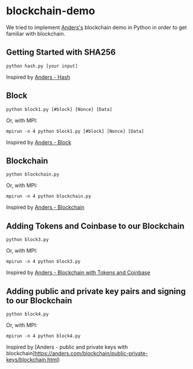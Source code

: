 # blockchain-demo

We tried to implement [Anders's](https://github.com/anders94) blockchain demo in Python in order to get familiar with blockchain.

## Getting Started with SHA256
```
python hash.py [your input]
```

Inspired by [Anders - Hash](https://anders.com/blockchain/hash.html)

## Block
```
python block1.py [#block] [Nonce] [Data]
```
Or, with MPI:
```
mpirun -n 4 python block1.py [#block] [Nonce] [Data]
```

Inspired by [Anders - Block](https://anders.com/blockchain/block.html)

## Blockchain
```
python blockchain.py
```
Or, with MPI:
```
mpirun -n 4 python blockchain.py
```
Inspired by [Anders - Blockchain](https://anders.com/blockchain/blockchain.html)

## Adding Tokens and Coinbase to our Blockchain
```
python block3.py
```
Or, with MPI:
```
mpirun -n 4 python block3.py
```
Inspired by [Anders - Blockchain with Tokens and Coinbase](https://anders.com/blockchain/coinbase.html)

## Adding public and private key pairs and signing to our Blockchain
```
python block4.py
```
Or, with MPI:
```
mpirun -n 4 python block4.py
```
Inspired by [Anders - public and private keys with blockchain]https://anders.com/blockchain/public-private-keys/blockchain.html)




